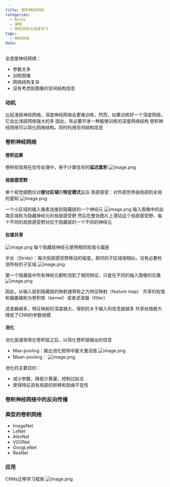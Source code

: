 ```yaml
---
title: 卷积神经网络
categories:
  - Notes
  - 课程
  - 神经网络与深度学习
tags:
  - 神经网络
date:
---
```

全连接神经网络：
- 参数太多
- 训练困难
- 网络结构复杂
- 没有考虑到图像的空间结构信息

### 动机
比起浅层神经网络，深度神经网络会更难训练，然而，如果训练好一个深度网络，它会比浅层网络强大的多
因此，有必要开发一种能够训练的深度网络结构
卷积神经网络可以简化网络结构，同时利用空间结构信息
### 卷积神经网络
#### 卷积运算
卷积经常用在信号处理中，用于计算信号的**延迟累积**
![image.png](https://cdn.jsdelivr.net/gh/zhengyangWang1/image@main/img/20231012101111.png)

#### 局部感受野
单个视觉细胞仅对**部分区域**的**特定模式**反应
局部感受：对外部世界由局部到全局的感知
![image.png](https://cdn.jsdelivr.net/gh/zhengyangWang1/image@main/img/20231012101800.png)

一个小区域的输入像素连接到隐藏层的一个神经元
![image.png](https://cdn.jsdelivr.net/gh/zhengyangWang1/image@main/img/20231012102036.png)
输入图像中的此类区域称为隐藏神经元的局部感受野
然后在整张图片上滑动这个局部感受野，每个不同的局部感受野对应于隐藏层的一个不同的神经元

#### 权值共享
![image.png](https://cdn.jsdelivr.net/gh/zhengyangWang1/image@main/img/20231012102551.png)
每个隐藏层神经元使用相同权值与偏差

步长（Stride）：每次局部感受野移动的幅度。相邻的子区域很相似，没有必要检测所有的子区域
![image.png](https://cdn.jsdelivr.net/gh/zhengyangWang1/image@main/img/20231012103227.png)

第一个隐藏层中所有神经元都检测到了相同特征，只是在不同的输入图像的位置
![image.png](https://cdn.jsdelivr.net/gh/zhengyangWang1/image@main/img/20231012104314.png)

因此，从输入层到隐藏层的映射通常称之为特征映射（feature map）
共享的权值和偏置被称为卷积核（kernel）或者滤波器（filter）

滤波器越多，特征映射的深度越大，得到的关于输入的信息就越多
共享权值极大降低了CNN的参数规模

#### 池化
池化层通常用在卷积层之后，以简化卷积层输出的信息
- Max-pooling：输出池化矩阵中最大激活值 ![image.png](https://cdn.jsdelivr.net/gh/zhengyangWang1/image@main/img/20231012111003.png)
- Mean-pooling：
![image.png](https://cdn.jsdelivr.net/gh/zhengyangWang1/image@main/img/20231012111104.png)

池化的主要目的：
- 减少参数，降低计算量，控制过拟合
- 使得特征具有局部的转移和扭曲不变性

### 卷积神经网络中的反向传播



### 典型的卷积网络
- ImageNet
- LeNet
- AlexNet
- VGGNet
- GoogLeNet
- ResNet

### 应用
CNNs迁移学习框架
![image.png](https://cdn.jsdelivr.net/gh/zhengyangWang1/image@main/img/20231012114823.png)
